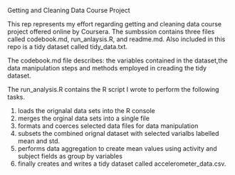 Getting and Cleaning Data Course Project

This rep represents my effort regarding getting and cleaning data course project offered online by Coursera. The sumbssion contains three files called codebook.md, run_anlaysis.R, and readme.md.  Also included in this repo is a tidy dataset called tidy_data.txt.  

The codebook.md file describes: 
the variables contained in the dataset,the data manipulation steps and methods employed in creading the tidy dataset.

The run_analysis.R contains the R script I wrote to perform the following tasks.
1) loads the orignalal data sets into the R console
2) merges the orginal data sets into a single file
3) formats and coerces selected data files for data manipulation
4) subsets the combined orignal dataset with selected varialbs labelled mean and std.
5) performs data aggregation to create mean values using activity and subject fields as group by variables
6) finally creates and writes a tidy dataset called accelerometer_data.csv.

 


